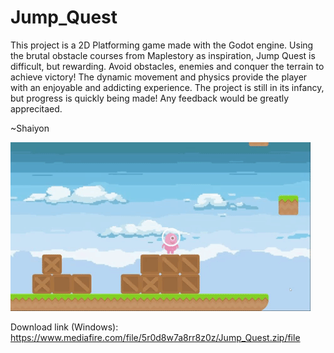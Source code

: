 # Jump_Quest

This project is a 2D Platforming game made with the Godot engine. Using the brutal obstacle courses from Maplestory as inspiration, Jump Quest is difficult, but rewarding. Avoid obstacles, enemies and conquer the terrain to achieve victory! The dynamic movement and physics provide the player with an enjoyable and addicting experience. The project is still in its infancy, but progress is quickly being made! Any feedback would be greatly apprecitaed.

~Shaiyon 


![Jump Quest Gameplay](Assets/jumpquest.gif)


Download link (Windows): https://www.mediafire.com/file/5r0d8w7a8rr8z0z/Jump_Quest.zip/file